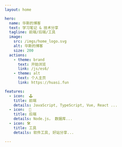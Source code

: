 ```yaml
---
layout: home

hero:
  name: 华斯的博客
  text: 学习笔记 & 技术分享
  tagline: 前端/后端/工具
  image:
    src: /imgs/home_logo.svg
    alt: 华斯的博客
    size: 200
  actions:
    - theme: brand
      text: 开始浏览
      link: /js/es6/
    - theme: alt
      text: 个人主页
      link: https://huasi.fun

features:
  - icon:  🕹
    title: 前端
    details: JavaScript, TypeScript, Vue, React ...
  - icon:  🎰
    title: 后端
    details: Node.js， 数据库...
  - icon: 🛠️
    title: 工具
    details: 软件工具, 好站分享...

---
```


<style>
  :root {
    --vp-home-hero-name-color: transparent;
    --vp-home-hero-name-background: -webkit-linear-gradient(120deg, #bd34fe, #41d1ff);

    --vp-c-brand: #6C63FF;
    --vp-c-brand-light: #766EFD;
    --vp-c-brand-lighter: #8179FB;
    --vp-c-brand-dark: #5048FA;
    --vp-c-brand-darker: #4339F2;

    --vp-c-second: #e44a8a;
    --vp-c-second-light: #f962a1;
    --vp-c-second-lighter: #ff91bf;
    --vp-c-second-dark: #b31858;
    --vp-c-second-darker: #720e37; 
  }
  img{
      display: inline-block;
      cursor: pointer;
  }
</style>